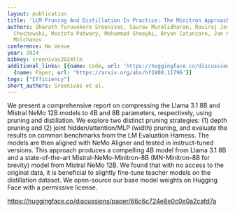 ```yaml
---
layout: publication
title: 'LLM Pruning And Distillation In Practice: The Minitron Approach'
authors: Sharath Turuvekere Sreenivas, Saurav Muralidharan, Raviraj Joshi, Marcin
  Chochowski, Mostofa Patwary, Mohammad Shoeybi, Bryan Catanzaro, Jan Kautz, Pavlo
  Molchanov
conference: No Venue
year: 2024
bibkey: sreenivas2024llm
additional_links: [{name: Code, url: 'https://huggingface.co/discussions/paper/66c6c724e8e0c0e0a2cafd7a'},
  {name: Paper, url: 'https://arxiv.org/abs/hf2408.11796'}]
tags: ["Efficiency"]
short_authors: Sreenivas et al.
---
```

We present a comprehensive report on compressing the Llama 3.1 8B and Mistral NeMo 12B models to 4B and 8B parameters, respectively, using pruning and distillation. We explore two distinct pruning strategies: (1) depth pruning and (2) joint hidden/attention/MLP (width) pruning, and evaluate the results on common benchmarks from the LM Evaluation Harness. The models are then aligned with NeMo Aligner and tested in instruct-tuned versions. This approach produces a compelling 4B model from Llama 3.1 8B and a state-of-the-art Mistral-NeMo-Minitron-8B (MN-Minitron-8B for brevity) model from Mistral NeMo 12B. We found that with no access to the original data, it is beneficial to slightly fine-tune teacher models on the distillation dataset. We open-source our base model weights on Hugging Face with a permissive license.

https://huggingface.co/discussions/paper/66c6c724e8e0c0e0a2cafd7a